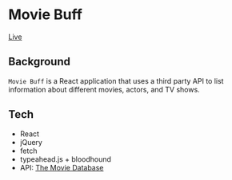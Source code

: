 # Movie Buff

[Live](https://albertngo1.github.io/movie-buff/)

## Background
`Movie Buff` is a React application that uses a third party API to list information about different movies, actors, and TV shows.

## Tech

- React
- jQuery
- fetch
- typeahead.js + bloodhound
- API: [The Movie Database](https://www.themoviedb.org/documentation/api)
